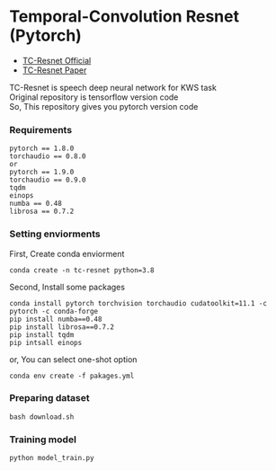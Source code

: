 # Temporal-Convolution Resnet (Pytorch)
- [TC-Resnet Official](https://github.com/hyperconnect/TC-ResNet)  
- [TC-Resnet Paper](https://arxiv.org/pdf/1904.03814.pdf)  
  
TC-Resnet is speech deep neural network for KWS task  
Original repository is tensorflow version code  
So, This repository gives you pytorch version code  
### Requirements
```
pytorch == 1.8.0
torchaudio == 0.8.0
or
pytorch == 1.9.0
torchaudio == 0.9.0
tqdm
einops
numba == 0.48
librosa == 0.7.2
```
### Setting enviorments
First, Create conda enviorment
```
conda create -n tc-resnet python=3.8
```
Second, Install some packages
```
conda install pytorch torchvision torchaudio cudatoolkit=11.1 -c pytorch -c conda-forge
pip install numba==0.48
pip install librosa==0.7.2
pip install tqdm 
pip intsall einops
```
or, You can select one-shot option
```
conda env create -f pakages.yml
```
### Preparing dataset
```
bash download.sh
```
### Training model
```
python model_train.py
```
